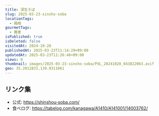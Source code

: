 ```yaml
---
title: 深生そば
slug: 2025-03-23-sinsho-soba
locationTags:
  - 箱根
gourmetTags:
  - 蕎麦
isPublished: true
isDeleted: false
visitedAt: 2024-10-20
publishedAt: 2025-03-23T11:14:29+09:00
updatedAt: 2025-03-23T11:26:46+09:00
views: 0
thumbnail: images/2025-03-23-sinsho-soba/PXL_20241020_043822063.avif
geo: 35.2012833,139.0311861
---
```



## リンク集
- 公式: https://shinshou-soba.com/
- 食べログ: https://tabelog.com/kanagawa/A1410/A141001/14003762/
